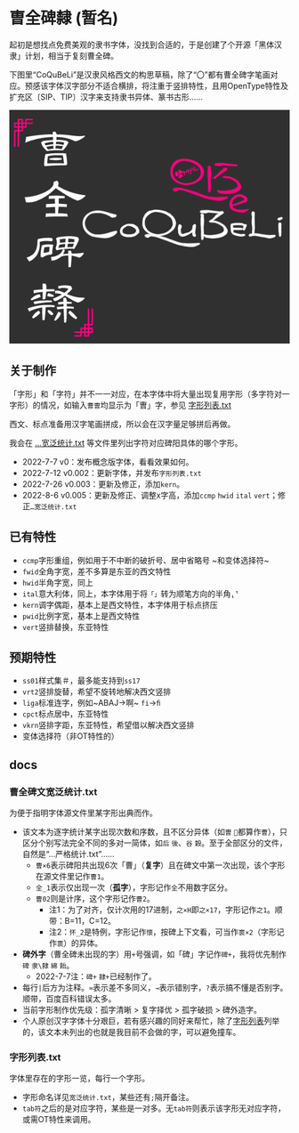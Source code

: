 # 曺全碑隸 (暂名)
起初是想找点免费美观的隶书字体，没找到合适的，于是创建了个开源「黑体汉隶」计划，相当于复刻曹全碑。

下图里“CoQuBeLi”是汉隶风格西文的构思草稿，除了“〇”都有曹全碑字笔画对应。预感该字体汉字部分不适合横排，将注重于竖排特性，且用OpenType特性及扩充区〔SIP、TIP〕汉字来支持隶书异体、篆书古形……

![曹全碑隶](CoQuBeLi.png)

## 关于制作
「字形」和「字符」并不一一对应，在本字体中将大量出现复用字形（多字符对一字形）的情况，如输入`曹曺`均显示为「曺」字，参见 [字形列表.txt][zi]

西文、标点准备用汉字笔画拼成，所以会在汉字量足够拼后再做。

我会在 […宽泛统计.txt](docs/曹全碑文宽泛统计.txt) 等文件里列出字符对应碑阳具体的哪个字形。

- 2022-7-7 v0：发布概念版字体，看看效果如何。
- 2022-7-12 v0.002：更新字体，并发布`字形列表.txt`
- 2022-7-26 v0.003：更新及修正，添加`kern`。
- 2022-8-6 v0.005：更新及修正、调整x字高，添加`ccmp` `hwid` `ital` `vert`；修正`…宽泛统计.txt`

## 已有特性
- `ccmp`字形重组，例如用于不中断的破折号、居中省略号 ~和变体选择符~
- `fwid`全角字宽，差不多算是东亚的西文特性
- `hwid`半角字宽，同上
- `ital`意大利体，同上，本字体用于将`「」`转为顺笔方向的半角`⸤⸣`
- `kern`调字偶距，基本上是西文特性，本字体用于标点挤压
- `pwid`比例字宽，基本上是西文特性
- `vert`竖排替换，东亚特性

## 预期特性
- `ss01`样式集＃，最多能支持到`ss17`
- `vrt2`竖排旋替，希望不旋转地解决西文竖排
- `liga`标准连字，例如~ABAJ→啊~ `f​i`→`ﬁ`
- `cpct`标点居中，东亚特性
- `vkrn`竖排字距，东亚特性，希望借以解决西文竖排
- 变体选择符（非OT特性的）
<!--
- `aalt`Access All Alternates
- `calt`Contextual Alternates
- `dlig`Discretionary Ligatures
- `halt`Alternate Half Widths
- `hist`
- `mark`
- `palt`Proportional Alternate Widths
- `vhal`Alternate Vertical Half Metrics
- `vpal`Proportional Alternate Vertical Metrics
-->

## docs

### 曹全碑文宽泛统计.txt
为便于指明字体源文件里某字形出典而作。
- 该文本为逐字统计某字出现次数和序数，且不区分异体（如`曺` `𣍘`都算作`曹`），只区分个别写法完全不同的多对一简体，如`后` `後`、`谷` `穀`。至于全部区分的文件，自然是“…严格统计.txt”……
  - `曹×6`表示碑阳共出现6次「曹」（**复字**）且在碑文中第一次出现，该个字形在源文件里记作`曹1`。
  - `全_1`表示仅出现一次（**孤字**），字形记作`全`不用数字区分。
  - `曹02`则是计序，这个字形记作`曹2`。
    - 注1：为了对齐，仅计次用的17进制，`之×H`即`之×17`，字形记作`之1`。顺带：B=11，C=12。
    - 注2：`怀_2`是特例，字形记作`懷`，按碑上下文看，可当作`褱×2`（字形记作`褱`）的异体。
- **碑外字**（曹全碑未出现的字）用`+`号强调，如「碑」字记作`碑+`，我将优先制作`碑` `隶\隸` `綿` `飴`。
    - 2022-7-7注：`碑+` `隸+`已经制作了。
- 每行`|`后方为注释。`≈`表示差不多同义，`→`表示错别字，`?`表示搞不懂是否别字。顺带，百度百科错误太多。
- 当前字形制作优先级：孤字清晰 > 复字择优 > 孤字破损 > 碑外造字。
- 个人原创汉字字体十分艰巨，若有感兴趣的同好来帮忙，除了[字形列表][zi]列举的，该文本未列出的也就是我目前不会做的字，可以避免撞车。

### 字形列表.txt
字体里存在的字形一览，每行一个字形。
- 字形命名详见`宽泛统计.txt`，某些还有`;`隔开备注。
- `tab符`之后的是对应字符，某些是一对多。无`tab符`则表示该字形无对应字符，或需OT特性来调用。

[zi]: docs/字形列表.txt